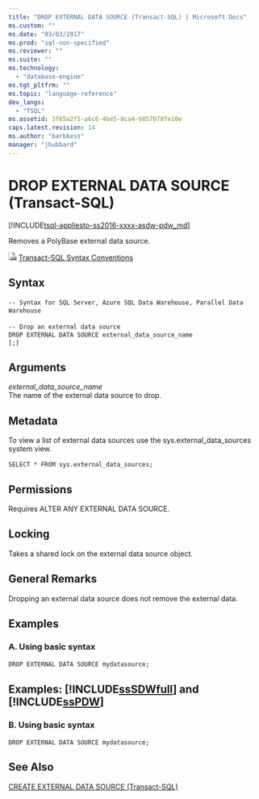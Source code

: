 ```yaml
---
title: "DROP EXTERNAL DATA SOURCE (Transact-SQL) | Microsoft Docs"
ms.custom: ""
ms.date: "03/03/2017"
ms.prod: "sql-non-specified"
ms.reviewer: ""
ms.suite: ""
ms.technology: 
  - "database-engine"
ms.tgt_pltfrm: ""
ms.topic: "language-reference"
dev_langs: 
  - "TSQL"
ms.assetid: 3f65a2f5-a6c6-4be5-8ca4-6057078fe10e
caps.latest.revision: 14
ms.author: "barbkess"
manager: "jhubbard"
---
```

# DROP EXTERNAL DATA SOURCE (Transact-SQL)
[!INCLUDE[tsql-appliesto-ss2016-xxxx-asdw-pdw_md](../../relational-databases/polybase/includes/tsql-appliesto-ss2016-xxxx-asdw-pdw-md.md)]

  Removes a PolyBase external data source.  
  
 ![Topic link icon](../../database-engine/configure/windows/media/topic-link.gif "Topic link icon") [Transact-SQL Syntax Conventions](../../t-sql/language-elements/transact-sql-syntax-conventions-transact-sql.md)  
  
## Syntax  
  
```  
-- Syntax for SQL Server, Azure SQL Data Warehouse, Parallel Data Warehouse  
  
-- Drop an external data source  
DROP EXTERNAL DATA SOURCE external_data_source_name  
[;]  
```  
  
## Arguments  
 *external_data_source_name*  
 The name of the external data source to drop.  
  
## Metadata  
 To view a list of external data sources use the sys.external_data_sources system view.  
  
```  
SELECT * FROM sys.external_data_sources;  
```  
  
## Permissions  
 Requires ALTER ANY EXTERNAL DATA SOURCE.  
  
## Locking  
 Takes a shared lock on the external data source object.  
  
## General Remarks  
 Dropping an external data source does not remove the external data.  
  
## Examples  
  
### A. Using basic syntax  
  
```  
DROP EXTERNAL DATA SOURCE mydatasource;  
```  
  
## Examples: [!INCLUDE[ssSDWfull](../../relational-databases/reference/system-catalog-views/includes/sssdwfull-md.md)] and [!INCLUDE[ssPDW](../../database-engine/configure/windows/includes/sspdw-md.md)]  
  
### B. Using basic syntax  
  
```  
DROP EXTERNAL DATA SOURCE mydatasource;  
```  
  
## See Also  
 [CREATE EXTERNAL DATA SOURCE &#40;Transact-SQL&#41;](../../t-sql/statements/create-external-data-source-transact-sql.md)  
  
  

